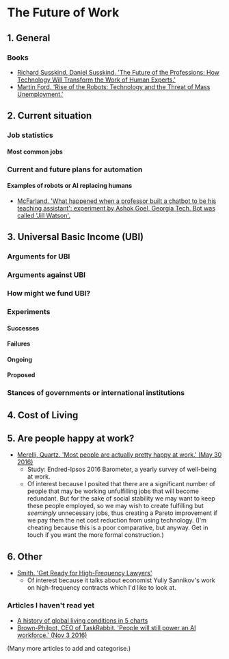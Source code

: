 # The Future of Work

## 1. General
### Books
* [Richard Susskind, Daniel Susskind. 'The Future of the Professions: How Technology Will Transform the Work of Human Experts.'](https://www.amazon.co.uk/Future-Professions-Technology-Transform-Experts/dp/0198713398)
* [Martin Ford. 'Rise of the Robots: Technology and the Threat of Mass Unemployment.'](https://www.amazon.co.uk/dp/B0147D1WIO/ref=dp-kindle-redirect?_encoding=UTF8&btkr=1)

## 2. Current situation
### Job statistics
#### Most common jobs

### Current and future plans for automation
#### Examples of robots or AI replacing humans
* [McFarland. 'What happened when a professor built a chatbot to be his teaching assistant': experiment by Ashok Goel, Georgia Tech. Bot was called 'Jill Watson'.](https://www.washingtonpost.com/news/innovations/wp/2016/05/11/this-professor-stunned-his-students-when-he-revealed-the-secret-identity-of-his-teaching-assistant/)

## 3. Universal Basic Income (UBI)

### Arguments for UBI

### Arguments against UBI

### How might we fund UBI?

### Experiments
#### Successes

#### Failures

#### Ongoing

#### Proposed

### Stances of governments or international institutions

## 4. Cost of Living

## 5. Are people happy at work?
* [Merelli, Quartz. 'Most people are actually pretty happy at work.' (May 30 2016)](http://qz.com/695071/most-people-are-actually-pretty-happy-at-work/)
	* Study: Endred-Ipsos 2016 Barometer, a yearly survey of well-being at work.
	* Of interest because I posited that there are a significant number of people that may be working unfulfilling jobs that will become redundant. But for the sake of social stability we may want to keep these people employed, so we may wish to create fulfilling but *seemingly* unnecessary jobs, thus creating a Pareto improvement if we pay them the net cost reduction from using technology. (I'm cheating because this is a poor comparative, but anyway. Get in touch if you want the more formal construction.)

## 6. Other
* [Smith. 'Get Ready for High-Frequency Lawyers'](https://www.bloomberg.com/view/articles/2016-05-10/get-ready-for-high-frequency-lawyers) 
	* Of interest because it talks about economist Yuliy Sannikov's work on high-frequency contracts which I'd like to look at.

### Articles I haven't read yet
* [A history of global living conditions in 5 charts](https://ourworldindata.org/a-history-of-global-living-conditions-in-5-charts/#why-do-we-not-know-this)
* [Brown-Philpot, CEO of TaskRabbit. 'People will still power an AI workforce.' (Nov 3 2016)](http://www.theverge.com/a/verge-2021/stacy-brown-philpot-taskrabbit-ceo-interview-ai-gig-economy)


(Many more articles to add and categorise.)
